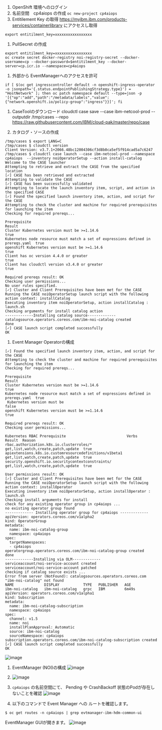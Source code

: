 1. OpenShift 環境へのログイン
1. 名前空間　cp4aiops の作成
``oc new-project cp4aiops``
1. Entitilement Key の取得
https://myibm.ibm.com/products-services/containerlibrary にアクセスし取得
```
export entitilment_key=xxxxxxxxxxxxxxxxx
```
1. PullSecret の作成
```
export entitilment_key=xxxxxxxxxxxxxxxxx
oc create secret docker-registry noi-registry-secret --docker-username=cp --docker-password=$entitilment_key --docker-server=cp.icr.io --namespace=cp4aiops
```
1. 外部から EventManagerへのアクセスを許可
```
if [ $(oc get ingresscontroller default -n openshift-ingress-operator -o jsonpath='{.status.endpointPublishingStrategy.type}') = "HostNetwork" ]; then oc patch namespace default --type=json -p '[{"op":"add","path":"/metadata/labels","value":{"network.openshift.io/policy-group":"ingress"}}]'; fi
```
1. CaseToolのダウンロード
cloudctl case save --case ibm-netcool-prod --outputdir /tmp/cases --repo https://raw.githubusercontent.com/IBM/cloud-pak/master/repo/case

1. カタログ・ソースの作成
```
/tmp/cases $ export LANG=C
/tmp/cases $ cloudctl version
Client Version: v3.7.1+2066.48bc12004306cf3d8b0ca5ef5f914cad5a7c6247
/tmp/cases $ cloudctl case launch --case ibm-netcool-prod --namespace cp4aiops  --inventory noiOperatorSetup --action install-catalog
Welcome to the CASE launcher
Attempting to retrieve and extract the CASE from the specified location
[✓] CASE has been retrieved and extracted
Attempting to validate the CASE
[✓] CASE has been successfully validated
Attempting to locate the launch inventory item, script, and action in the specified CASE
[✓] Found the specified launch inventory item, action, and script for the CASE
Attempting to check the cluster and machine for required prerequisites for launching the item
Checking for required prereqs...

Prerequisite                                                                      Result
Cluster Kubernetes version must be >=1.14.6                                       true
Kubernetes node resource must match a set of expressions defined in prereqs.yaml  true
openshift Kubernetes version must be >=1.14.6                                     true
Client has oc version 4.4.0 or greater                                            true
Client has cloudctl version v3.4.0 or greater                                     true

Required prereqs result: OK
Checking user permissions...
No user rules specified.
[✓] Cluster and Client Prerequisites have been met for the CASE
Running the CASE noiOperatorSetup launch script with the following action context: installCatalog
Executing inventory item noiOperatorSetup, action installCatalog : launch.sh
Checking arguments for install catalog action
-------------Installing catalog source-------------
catalogsource.operators.coreos.com/ibm-noi-catalog created
done
[✓] CASE launch script completed successfully
OK
```
1. Event Manager Operatorの構成

```
[✓] Found the specified launch inventory item, action, and script for the CASE
Attempting to check the cluster and machine for required prerequisites for launching the item
Checking for required prereqs...

Prerequisite                                                                      Result
Cluster Kubernetes version must be >=1.14.6                                       true
Kubernetes node resource must match a set of expressions defined in prereqs.yaml  true
 Kubernetes version must be                                                       false
openshift Kubernetes version must be >=1.14.6                                     true

Required prereqs result: OK
Checking user permissions...

Kubernetes RBAC Prerequisite                            Verbs                               Result  Reason
rbac.authorization.k8s.io.clusterroles/*                get,list,watch,create,patch,update  true
apiextensions.k8s.io.customresourcedefinitions/v1beta1  get,list,watch,create,patch,update  true
security.openshift.io.securitycontextconstraints/       get,list,watch,create,patch,update  true

User permissions result: OK
[✓] Cluster and Client Prerequisites have been met for the CASE
Running the CASE noiOperatorSetup launch script with the following action context: installOperator
Executing inventory item noiOperatorSetup, action installOperator : launch.sh
Checking install arguments for install
check for any existing operator group in cp4aiops ...
no existing operator group found
------------- Installing operator group for cp4aiops -------------
apiVersion: operators.coreos.com/v1alpha2
kind: OperatorGroup
metadata:
  name: ibm-noi-catalog-group
  namespace: cp4aiops
spec:
  targetNamespaces:
  - cp4aiops
operatorgroup.operators.coreos.com/ibm-noi-catalog-group created
done
-------------Installing via OLM-------------
serviceaccount/noi-service-account created
serviceaccount/noi-service-account patched
checking if catalog source exists ...
Error from server (NotFound): catalogsources.operators.coreos.com "ibm-noi-catalog" not found
NAME              DISPLAY           TYPE   PUBLISHER   AGE
ibm-noi-catalog   ibm-noi-catalog   grpc   IBM         6m49s
apiVersion: operators.coreos.com/v1alpha1
kind: Subscription
metadata:
  name: ibm-noi-catalog-subscription
  namespace: cp4aiops
spec:
  channel: v1.5
  name: noi
  installPlanApproval: Automatic
  source: ibm-noi-catalog
  sourceNamespace: cp4aiops
subscription.operators.coreos.com/ibm-noi-catalog-subscription created
[✓] CASE launch script completed successfully
OK
```
![image](https://user-images.githubusercontent.com/22209835/141952791-ee1b2a12-79ac-4a32-85a8-13f73312235b.png)

1. EventManager (NOI)の構成
![image](https://user-images.githubusercontent.com/22209835/141953254-82339c0c-8798-4d45-8896-12b18670aaa3.png)

1. ![image](https://user-images.githubusercontent.com/22209835/142089673-890f1b8b-06a9-419a-9266-a510417c53a1.png)

1. `cp4aiops` の名前空間にて、 Pending や CrashBackoff 状態のPodが存在しないことを確認
![image](https://user-images.githubusercontent.com/22209835/142089756-d6c573ae-8833-41fc-a035-f26ee3fbf552.png)

1. 以下のコマンドで Event Manager への ルートを確認します。
```
$ oc get routes -n cp4aiops | grep evtmanager-ibm-hdm-common-ui
```
EventManager GUIが開きます。
![image](https://user-images.githubusercontent.com/22209835/142336759-9c300d2a-e9f9-4454-b44b-0b147cc4afa6.png)

